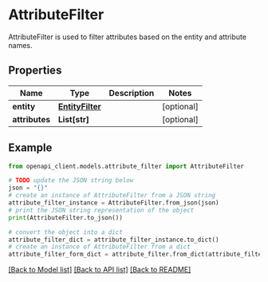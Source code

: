 # AttributeFilter

AttributeFilter is used to filter attributes based on the entity and attribute names.

## Properties

Name | Type | Description | Notes
------------ | ------------- | ------------- | -------------
**entity** | [**EntityFilter**](EntityFilter.md) |  | [optional] 
**attributes** | **List[str]** |  | [optional] 

## Example

```python
from openapi_client.models.attribute_filter import AttributeFilter

# TODO update the JSON string below
json = "{}"
# create an instance of AttributeFilter from a JSON string
attribute_filter_instance = AttributeFilter.from_json(json)
# print the JSON string representation of the object
print(AttributeFilter.to_json())

# convert the object into a dict
attribute_filter_dict = attribute_filter_instance.to_dict()
# create an instance of AttributeFilter from a dict
attribute_filter_form_dict = attribute_filter.from_dict(attribute_filter_dict)
```
[[Back to Model list]](../README.md#documentation-for-models) [[Back to API list]](../README.md#documentation-for-api-endpoints) [[Back to README]](../README.md)


